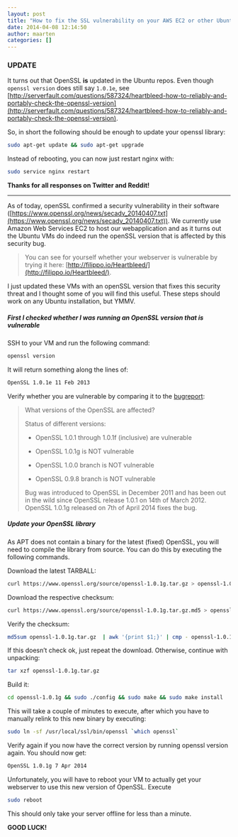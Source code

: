 ```yaml
---
layout: post
title: "How to fix the SSL vulnerability on your AWS EC2 or other Ubuntu/Debian based webserver"
date: 2014-04-08 12:14:50
author: maarten
categories: []
---
```


### UPDATE
It turns out that OpenSSL __is__ updated in the Ubuntu repos. Even though ```openssl version``` does still say ```1.0.1e```, see [http://serverfault.com/questions/587324/heartbleed-how-to-reliably-and-portably-check-the-openssl-version](http://serverfault.com/questions/587324/heartbleed-how-to-reliably-and-portably-check-the-openssl-version). 

So, in short the following should be enough to update your openssl library:

```bash
sudo apt-get update && sudo apt-get upgrade
```
Instead of rebooting, you can now just restart nginx with:

```bash
sudo service nginx restart
```

__Thanks for all responses on Twitter and Reddit!__

---

As of today, openSSL confirmed a security vulnerability in their software ([https://www.openssl.org/news/secadv_20140407.txt](https://www.openssl.org/news/secadv_20140407.txt)). We currently use Amazon Web Services EC2 to host our webapplication and as it turns out the Ubuntu VMs do indeed run the openSSL version that is affected by this security bug.

> You can see for yourself whether your webserver is vulnerable by trying it here: [http://filippo.io/Heartbleed/](http://filippo.io/Heartbleed/).

I just updated these VMs with an openSSL version that fixes this security threat and I thought some of you will find this useful. These steps should work on any Ubuntu installation, but YMMV.


##### First I checked whether I was running an OpenSSL version that is vulnerable
SSH to your VM and run the following command:

```bash
openssl version
```

It will return something along the lines of:

```bash
OpenSSL 1.0.1e 11 Feb 2013
```

Verify whether you are vulnerable by comparing it to the [bugreport](http://heartbleed.com/):
> What versions of the OpenSSL are affected?
>
> Status of different versions:
>
> * OpenSSL 1.0.1 through 1.0.1f (inclusive) are vulnerable
>
> * OpenSSL 1.0.1g is NOT vulnerable
>
> * OpenSSL 1.0.0 branch is NOT vulnerable
>
> * OpenSSL 0.9.8 branch is NOT vulnerable
>
> Bug was introduced to OpenSSL in December 2011 and has been out in the wild since OpenSSL release 1.0.1 on 14th of March 2012. OpenSSL 1.0.1g released on 7th of April 2014 fixes the bug.

##### Update your OpenSSL library
As APT does not contain a binary for the latest (fixed) OpenSSL, you will need to compile the library from source. You can do this by executing the following commands.

Download the latest TARBALL:

```bash
curl https://www.openssl.org/source/openssl-1.0.1g.tar.gz > openssl-1.0.1g.tar.gz
```

Download the respective checksum:

```bash
curl https://www.openssl.org/source/openssl-1.0.1g.tar.gz.md5 > openssl-1.0.1g.tar.gz.md5
```

Verify the checksum:

```bash
md5sum openssl-1.0.1g.tar.gz  | awk '{print $1;}' | cmp - openssl-1.0.1g.tar.gz.md5
```

If this doesn’t check ok, just repeat the download. Otherwise, continue with unpacking:

```bash
tar xzf openssl-1.0.1g.tar.gz
```

Build it:

```bash
cd openssl-1.0.1g && sudo ./config && sudo make && sudo make install
```

This will take a couple of minutes to execute, after which you have to manually relink to this new binary by executing:

```bash
sudo ln -sf /usr/local/ssl/bin/openssl `which openssl`
```

Verify again if you now have the correct version by running openssl version again. You should now get:

```bash
OpenSSL 1.0.1g 7 Apr 2014
```

Unfortunately, you will have to reboot your VM to actually get your webserver to use this new version of OpenSSL. Execute

```bash
sudo reboot
```

This should only take your server offline for less than a minute.


**GOOD LUCK!**
